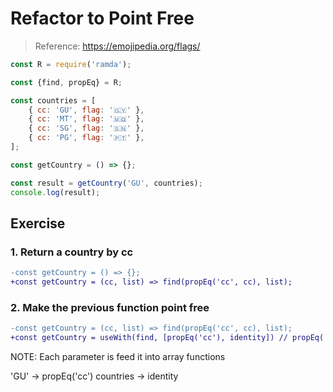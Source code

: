 # Refactor to Point Free

> Reference: https://emojipedia.org/flags/

```js
const R = require('ramda');

const {find, propEq} = R;

const countries = [
    { cc: 'GU', flag: '🇬🇾' },
    { cc: 'MT', flag: '🇲🇶' },
    { cc: 'SG', flag: '🇸🇳' },
    { cc: 'PG', flag: '🇵🇹' },
];

const getCountry = () => {};

const result = getCountry('GU', countries);
console.log(result);
```

## Exercise

### 1. Return a country by cc

```diff
-const getCountry = () => {};
+const getCountry = (cc, list) => find(propEq('cc', cc), list);

```

### 2. Make the previous function point free

```diff
-const getCountry = (cc, list) => find(propEq('cc', cc), list);
+const getCountry = useWith(find, [propEq('cc'), identity]) // propEq('cc', cc), list);
```

NOTE: Each parameter is feed it into array functions

'GU' -> propEq('cc')
countries -> identity